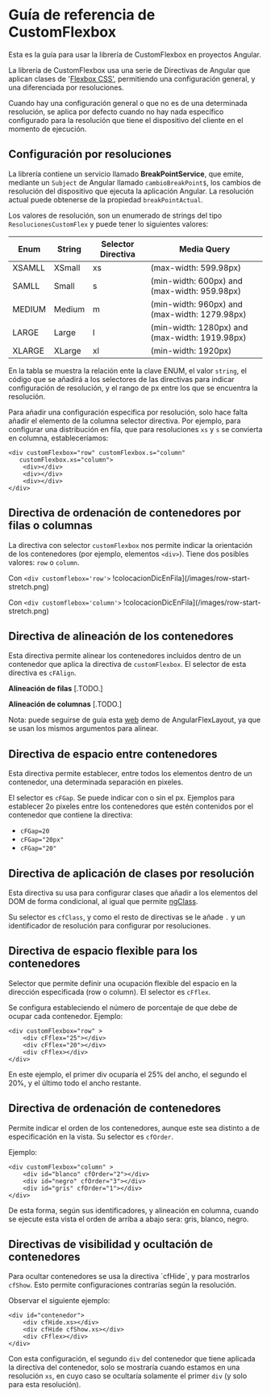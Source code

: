


# Guía de referencia de CustomFlexbox

Esta es la guía para usar la librería de CustomFlexbox en proyectos Angular.

La librería de CustomFlexbox usa una serie de Directivas de Angular que aplican clases de '[Flexbox CSS'](https://developer.mozilla.org/es/docs/Web/CSS/CSS_Flexible_Box_Layout/Basic_Concepts_of_Flexbox), permitiendo una configuración general, y una diferenciada por resoluciones.

Cuando hay una configuración general o que no es de una determinada resolución, se aplica por defecto cuando no hay nada específico configurado para la resolución que tiene el dispositivo del cliente en el momento de ejecución.


## Configuración por resoluciones

La librería contiene un servicio llamado **BreakPointService**, que emite, mediante un `Subject` de Angular llamado `cambioBreakPoint$`, los cambios de resolución del dispositivo que ejecuta la aplicación Angular. La resolución actual puede obtenerse de la propiedad `breakPointActual`.

Los valores de resolución, son un enumerado de strings del tipo `ResolucionesCustomFlex` y puede tener lo siguientes valores:

| Enum | String |Selector Directiva | Media Query |
|--|--| --| --|
| XSAMLL | XSmall | xs|(max-width: 599.98px)|
| SAMLL|Small  |s |(min-width: 600px) and (max-width: 959.98px)|
| MEDIUM |Medium  |m |(min-width: 960px) and (max-width: 1279.98px)|
| LARGE | Large |l |(min-width: 1280px) and (max-width: 1919.98px)|
| XLARGE| XLarge |xl |(min-width: 1920px)|

En la tabla se muestra la relación ente la clave ENUM, el valor `string`,  el código que se añadirá a los selectores de las directivas para indicar configuración de resolución, y el rango de px entre los que se encuentra la resolución.

Para añadir una configuración especifica por resolución, solo hace falta añadir el elemento de la columna selector directiva. Por ejemplo, para configurar una distribución en fila, que para resoluciones `xs` y `s` se convierta en columna, estableceríamos:

    <div customFlexbox="row" customFlexbox.s="column" 
       customFlexbox.xs="column">
	    <div></div>
	    <div></div>
	    <div></div>
	</div>



## Directiva de ordenación de contenedores por filas o columnas

La directiva con selector `customFlexbox` nos permite indicar la orientación de los contenedores (por ejemplo, elementos `<div>`).
Tiene dos posibles valores: `row` o `column`.

Con `<div customflebox='row'>`
!colocacionDicEnFila](/images/row-start-stretch.png)

Con `<div customflebox='column'>`
!colocacionDicEnFila](/images/row-start-stretch.png)

## Directiva de alineación de los contenedores

Esta directiva permite alinear los contenedores incluidos dentro de un contenedor que aplica la directiva de `customFlexbox`. El selector de esta directiva es `cFAlign`.

**Alineación de filas**
[.TODO.]

**Alineación de columnas**
[.TODO.]

Nota: puede seguirse de guía esta [web](https://tburleson-layouts-demos.firebaseapp.com/#/docs) demo de AngularFlexLayout, ya que se usan los mismos argumentos para alinear.

## Directiva de espacio entre contenedores

Esta directiva permite establecer, entre todos los elementos dentro de un contenedor, una determinada separación en pixeles.

El selector es `cFGap`. Se puede indicar con o sin el px. Ejemplos para establecer 2o pixeles entre los contenedores que estén contenidos por el contenedor que contiene la directiva:

 - `cFGap=20`
 - `cFGap="20px"`
 - `cFGap="20"`



## Directiva de aplicación de clases por resolución

Esta directiva su usa para configurar clases que añadir a los elementos del DOM de forma condicional, al igual que permite [ngClass](https://angular.io/api/common/NgClass). 

Su selector es `cfClass`, y como el resto de directivas se le añade `.` y un identificador de resolución para configurar por resoluciones.


## Directiva de espacio flexible para los contenedores

Selector que permite definir una ocupación flexible del espacio en la dirección especificada (row o column). El selector es `cFflex`.

Se configura estableciendo el número de porcentaje de que debe de ocupar cada contenedor. Ejemplo: 

    <div customFlexbox="row" >
	    <div cFflex="25"></div>
	    <div cFflex="20"></div>
	    <div cFflex></div>
	</div>

En este ejemplo, el primer div ocuparía el 25% del ancho, el segundo el 20%, y el último todo el ancho restante.

## Directiva de ordenación de contenedores

Permite indicar el orden de los contenedores, aunque este sea distinto a de especificación en la vista. Su selector es `cfOrder`.

Ejemplo:

    <div customFlexbox="column" >
	    <div id="blanco" cfOrder="2"></div>
	    <div id="negro" cfOrder="3"></div>
	    <div id="gris" cfOrder="1"></div>
	</div>

De esta forma, según sus identificadores, y alineación en columna, cuando se ejecute esta vista el orden de arriba a abajo sera: gris, blanco, negro.

## Directivas de visibilidad y ocultación de contenedores

Para ocultar contenedores se usa la directiva ´cfHide´, y para mostrarlos `cfShow`. Esto permite configuraciones contrarías según la resolución.

Observar el siguiente ejemplo:

    <div id="contenedor">
	    <div cfHide.xs></div>
	    <div cfHide cfShow.xs></div>
	    <div cFflex></div>
	</div>
	
Con esta configuración, el segundo `div` del contenedor que tiene aplicada la directiva del contenedor, solo se mostraría cuando estamos en una resolución `xs`, en cuyo caso se ocultaría solamente el primer `div` (y solo para esta resolución).


